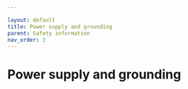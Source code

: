 ```yaml
---

layout: default
title: Power supply and grounding
parent: Safety information
nav_order: 3
---
```


# Power supply and grounding